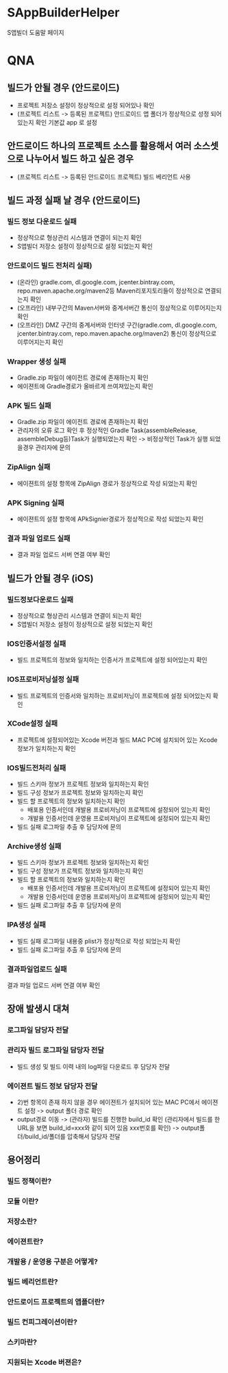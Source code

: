 # SAppBuilderHelper
S앱빌더 도움말 페이지 

# QNA


## 빌드가 안될 경우 (안드로이드)
- 프로젝트 저장소 설정이 정상적으로 설정 되어있나 확인
- (프로젝트 리스트 -> 등록된 프로젝트) 안드로이드 앱 폴더가 정상적으로 성정 되어있는지 확인 기본값 app
로 설정



## 안드로이드 하나의 프로젝트 소스를 활용해서 여러 소스셋으로 나누어서 빌드 하고 싶은 경우
- (프로젝트 리스트 -> 등록된 안드로이드 프로젝트) 빌드 베리언트 사용



## 빌드 과정 실패 날 경우 (안드로이드)

### 빌드 정보 다운로드 실패
- 정상적으로 형상관리 시스템과 연결이 되는지 확인
- S앱빌더 저장소 설정이 정상적으로 설정 되었는지 확인


### 안드로이드 빌드 전처리 실패)
- (온라인) gradle.com, dl.google.com, jcenter.bintray.com, repo.maven.apache.org/maven2등 Maven리포지토리들이 정상적으로 연결되는지 확인
- (오프라인) 내부구간의 Maven서버와 중계서버간 통신이 정상적으로 이루어지는지 확인
- (오프라인) DMZ 구간의 중계서버와 인터넷 구간(gradle.com, dl.google.com, jcenter.bintray.com, repo.maven.apache.org/maven2) 통신이 정상적으로 이루어지는지 확인


### Wrapper 생성 실패
- Gradle.zip 파일이 에이전트 경로에 존재하는지 확인
- 에이젼트에 Gradle경로가 올바르게 쓰여져있는지 확인


### APK 빌드 실패
- Gradle.zip 파일이 에이전트 경로에 존재하는지 확인
- 관리자의 오류 로그 확인 후 정상적인 Gradle Task(assembleRelease, assembleDebug등)Task가 실행되었는지 확인 -> 비정상적인 Task가 실행 되었을경우 관리자에 문의


### ZipAlign 실패
- 에이젼트의 설정 항목에 ZipAlign 경로가 정상적으로 작성 되었는지 확인


### APK Signing 실패
- 에이젼트의 설정 항목에 APkSignier경로가 정상적으로 작성 되었는지 확인


### 결과 파일 업로드 실패
- 결과 파일 업로드 서버 연결 여부 확인


## 빌드가 안될 경우 (iOS)


### 빌드정보다운로드 실패
- 정상적으로 형상관리 시스템과 연결이 되는지 확인
- S앱빌더 저장소 설정이 정상적으로 설정 되었는지 확인


### IOS인증서설정 실패
- 빌드 프로젝트의 정보와 일치하는 인증서가 프로젝트에 설정 되어있는지 확인


### IOS프로비저닝설정 실패
- 빌드 프로젝트의 인증서와 일치하는 프로비저닝이 프로젝트에 설정 되어있는지 확인  


### XCode설정 실패
- 프로젝트에 설정되어있는 Xcode 버전과 빌드 MAC PC에 설치되어 있는 Xcode 정보가 일치하는지 확인


### IOS빌드전처리 실패
- 빌드 스키마 정보가 프로젝트 정보와 일치하는지 확인
- 빌드 구성 정보가 프로젝트 정보와 일치하는지 확인
- 빌드 할 프로젝트의 정보와 일치하는지 확인 
   - 배포용 인증서인데 개발용 프로비저닝이 프로젝트에 설정되어 있는지 확인  
   - 개발용 인증서인데 운영용 프로비저닝이 프로젝트에 설정되어 있는지 확인 
- 빌드 실패 로그파일 추출 후 담당자에 문의


### Archive생성 실패
- 빌드 스키마 정보가 프로젝트 정보와 일치하는지 확인
- 빌드 구성 정보가 프로젝트 정보와 일치하는지 확인
- 빌드 할 프로젝트의 정보와 일치하는지 확인 
   - 배포용 인증서인데 개발용 프로비저닝이 프로젝트에 설정되어 있는지 확인  
   - 개발용 인증서인데 운영용 프로비저닝이 프로젝트에 설정되어 있는지 확인 
- 빌드 실패 로그파일 추출 후 담당자에 문의


### IPA생성 실패
- 빌드 실패 로그파일 내용중 plist가 정상적으로 작성 되었는지 확인 
- 빌드 실패 로그파일 추출 후 담당자에 문의


### 결과파일업로드 실패 
 결과 파일 업로드 서버 연결 여부 확인



## 장애 발생시 대쳐


### 로그파일 담당자 전달
### 관리자 빌드 로그파일 담당자 전달
- 빌드 생성 및 빌드 이력 내의 log파일 다운로드 후 담당자 전달

### 에이젼트 빌드 정보 담당자 전달 
- 2)번 항목이 존재 하지 않을 경우 에이젼트가 설치되어 있는 MAC PC에서 에이젼트 설정 -> output 폴더 경로 확인
- output경로 이동 -> (관라자) 빌드를 진행한 build_id 확인 (관리자에서 빌드를 한 URL을 보면 build_id=xxx와 같이 되어 있음 xxx번호를 확인) -> output폴더/build_id/폴더를 압축해서 담당자 전달 



## 용어정리
### 빌드 정책이란?
### 모듈 이란?
### 저장소란?
### 에이젼트란?
### 개발용 / 운영용 구분은 어떻게?
### 빌드 베리언트란?
### 안드로이드 프로젝트의 앱폴더란?
### 빌드 컨피그레이션이란?
### 스키마란? 
### 지원되는 Xcode 버젼은?


